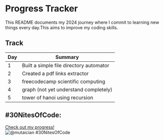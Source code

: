 # Progress Tracker

This README documents my 2024 journey where I commit to learning new things every day.This aims to improve my coding skills.

## Track
| Day | Summary |
| --- | ------- |
| 1   | Built a simple file directory automator |
| 2   | Created a pdf links extractor |
| 3   | freecodecamp scientific computing |
| 4   | graph (not yet understand completely) |
| 5   | tower of hanoi  using recursion |


## #30NitesOfCode:
  [Check out my progress!](https://www.codedex.io/@mutaician/30-nites-of-code)  
  ![@mutaician #30NitesOfCode](https://www.codedex.io/api/petStatus?user=mutaician)